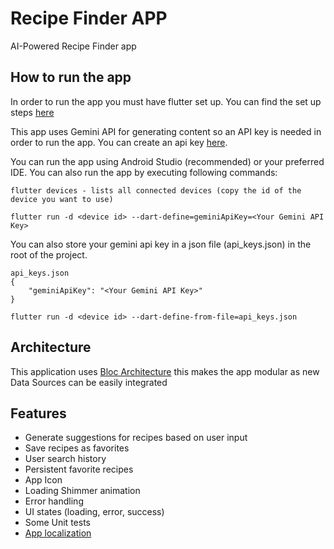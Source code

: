 # Recipe Finder APP

AI-Powered Recipe Finder app

## How to run the app

In order to run the app you must have flutter set up. You can 
find the set up steps [here](https://docs.flutter.dev/get-started/install)

This app uses Gemini API for generating content so an API key is needed
in order to run the app. You can create an api key [here](https://aistudio.google.com/app/apikey).

You can run the app using Android Studio (recommended) or your preferred IDE.
You can also run the app by executing following commands:

```
flutter devices - lists all connected devices (copy the id of the device you want to use)
```

```
flutter run -d <device id> --dart-define=geminiApiKey=<Your Gemini API Key>
```

You can also store your gemini api key in a json file (api_keys.json) in the root of the project.

```
api_keys.json
{
    "geminiApiKey": "<Your Gemini API Key>"
}
```
```
flutter run -d <device id> --dart-define-from-file=api_keys.json
```


## Architecture

This application uses [Bloc Architecture](https://bloclibrary.dev/architecture/) this makes the app
modular as new Data Sources can be easily integrated

## Features

- Generate suggestions for recipes based on user input
- Save recipes as favorites
- User search history
- Persistent favorite recipes
- App Icon
- Loading Shimmer animation
- Error handling
- UI states (loading, error, success)
- Some Unit tests
- [App localization](https://docs.flutter.dev/ui/accessibility-and-internationalization/internationalization)
